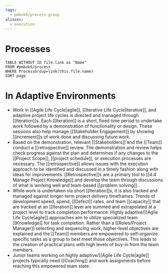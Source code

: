 ```yaml
---
tags:
  - pmbok6/process-group
aliases:
  - execution
---
```

# Processes
```dataview
TABLE WITHOUT ID file.link as "Name"
FROM #pmbok6/process
WHERE ProcessGroup=link(this.file.name)
SORT page
```

# In Adaptive Environments
- Work in [[Agile Life Cycle|agile]], [[Iterative Life Cycle|iterative]], and adaptive project life cycles is directed and managed through [[Iteration]]s. Each [[Iteration]] is a short, fixed time period to undertake work followed by a demonstration of functionality or design. These sessions also help manage [[Stakeholder Engagement]] by showing [[increment]]s of work done and discussing future work.
- Based on the demonstration, relevant [[Stakeholders]] and the [[Team]] conduct a [[retrospective]] review. The demonstration and review helps check progress against the plan and determines if any changes to the [[Project Scope]], [[project schedule]], or execution processes are necessary. The [[retrospective]] allows issues with the execution approach to be identified and discussed in a timely fashion along with ideas for improvements. [[Retrospective]]s are a primary tool to [[4.4 Manage Project Knowledge]] and develop the team through discussions of what is working well and team-based [[problem solving]].
- While work is undertaken via short [[Iteration]]s, it is also tracked and managed against longer-term project delivery timeframes. Trends of development speed, spend, [[Defect]] rates, and team [[capacity]] that are tracked at an [[Iteration]] level are summed and extrapolated at a project level to track completion performance. Highly adaptive/[[Agile Life Cycle|agile]] approaches aim to utilize specialized team [[Knowledge]] for task completion. Rather than a [[Roles/Project Manager]] selecting and sequencing work, higher-level objectives are explained and the [[Team]] members are empowered to self-organize specific tasks as a group to best meet those objectives. This leads to the creation of practical plans with high levels of buy-in from the team members.
- Junior teams working on highly adaptive/[[Agile Life Cycle|agile]] projects typically need [[Coaching]] and work assignments before reaching this empowered team state.